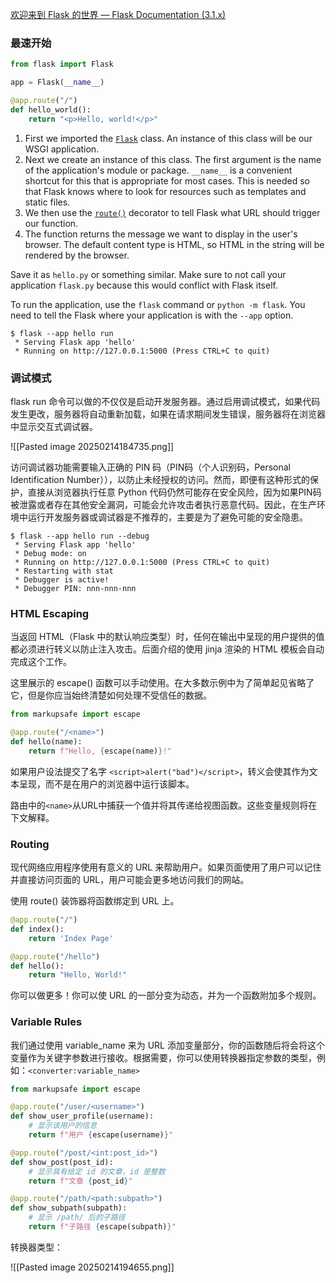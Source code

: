 [欢迎来到 Flask 的世界 — Flask Documentation (3.1.x)](https://flask.palletsprojects.com/zh-cn/stable/)

### 最速开始

```python
from flask import Flask

app = Flask(__name__)

@app.route("/")
def hello_world():
    return "<p>Hello, world!</p>"
```

1. First we imported the [`Flask`](https://flask.palletsprojects.com/zh-cn/stable/api/#flask.Flask "flask.Flask") class. An instance of this class will be our WSGI application.
2. Next we create an instance of this class. The first argument is the name of the application's module or package. `__name__` is a convenient shortcut for this that is appropriate for most cases. This is needed so that Flask knows where to look for resources such as templates and static files.
3. We then use the [`route()`](https://flask.palletsprojects.com/zh-cn/stable/api/#flask.Flask.route "flask.Flask.route") decorator to tell Flask what URL should trigger our function.
4. The function returns the message we want to display in the user's browser. The default content type is HTML, so HTML in the string will be rendered by the browser.

Save it as `hello.py` or something similar. Make sure to not call your application `flask.py` because this would conflict with Flask itself.

To run the application, use the `flask` command or `python -m flask`. You need to tell the Flask where your application is with the `--app` option.

```
$ flask --app hello run
 * Serving Flask app 'hello'
 * Running on http://127.0.0.1:5000 (Press CTRL+C to quit)
```


### 调试模式

flask run 命令可以做的不仅仅是启动开发服务器。通过启用调试模式，如果代码发生更改，服务器将自动重新加载，如果在请求期间发生错误，服务器将在浏览器中显示交互式调试器。

![[Pasted image 20250214184735.png]]

访问调试器功能需要输入正确的 PIN 码（PIN码（个人识别码，Personal Identification Number）），以防止未经授权的访问。然而，即便有这种形式的保护，直接从浏览器执行任意 Python 代码仍然可能存在安全风险，因为如果PIN码被泄露或者存在其他安全漏洞，可能会允许攻击者执行恶意代码。因此，在生产环境中运行开发服务器或调试器是不推荐的，主要是为了避免可能的安全隐患。

```
$ flask --app hello run --debug
 * Serving Flask app 'hello'
 * Debug mode: on
 * Running on http://127.0.0.1:5000 (Press CTRL+C to quit)
 * Restarting with stat
 * Debugger is active!
 * Debugger PIN: nnn-nnn-nnn
```

### HTML Escaping

当返回 HTML（Flask 中的默认响应类型）时，任何在输出中呈现的用户提供的值都必须进行转义以防止注入攻击。后面介绍的使用 jinja 渲染的 HTML 模板会自动完成这个工作。

这里展示的 escape() 函数可以手动使用。在大多数示例中为了简单起见省略了它，但是你应当始终清楚如何处理不受信任的数据。

```python
from markupsafe import escape 

@app.route("/<name>")
def hello(name):
    return f"Hello, {escape(name)}!"
```

如果用户设法提交了名字 `<script>alert("bad")</script>`，转义会使其作为文本呈现，而不是在用户的浏览器中运行该脚本。

路由中的`<name>`从URL中捕获一个值并将其传递给视图函数。这些变量规则将在下文解释。

### Routing 

现代网络应用程序使用有意义的 URL 来帮助用户。如果页面使用了用户可以记住并直接访问页面的 URL，用户可能会更多地访问我们的网站。

使用 route() 装饰器将函数绑定到 URL 上。

```python
@app.route("/")
def index():
    return 'Index Page'

@app.route("/hello")
def hello():
    return "Hello, World!"
```

你可以做更多！你可以使 URL 的一部分变为动态，并为一个函数附加多个规则。

### Variable Rules 

我们通过使用 variable_name 来为 URL 添加变量部分，你的函数随后将会将这个变量作为关键字参数进行接收。根据需要，你可以使用转换器指定参数的类型，例如：`<converter:variable_name>` 

```python
from markupsafe import escape

@app.route("/user/<username>")
def show_user_profile(username):
    # 显示该用户的信息
    return f"用户 {escape(username)}"

@app.route("/post/<int:post_id>")
def show_post(post_id):
    # 显示具有给定 id 的文章，id 是整数
    return f"文章 {post_id}"

@app.route("/path/<path:subpath>")
def show_subpath(subpath):
    # 显示 /path/ 后的子路径
    return f"子路径 {escape(subpath)}"
```

转换器类型：

![[Pasted image 20250214194655.png]]


